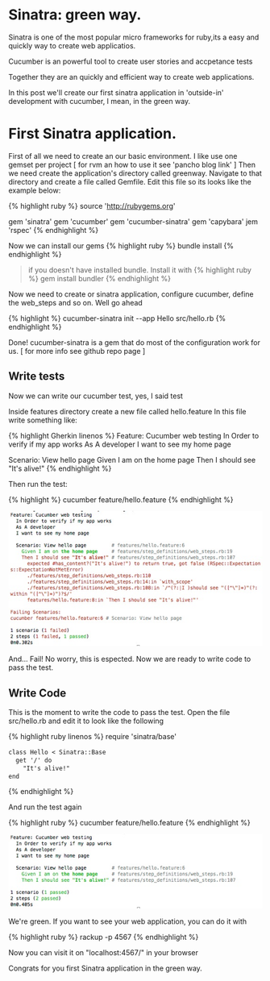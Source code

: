 # Sinatra: green way.

Sinatra is one of the most popular micro frameworks for ruby,its a easy and
quickly way to create web applicatios.

Cucumber is an powerful tool to create user stories and accpetance tests

Together they are an quickly and efficient way to create web applications.

In this post we'll create our first sinatra application in 'outside-in' development with cucumber, I mean, in the green way.

# First Sinatra application.

First of all we need to create an our basic environment.
I like use one gemset per project [ for rvm an how to use it see 'pancho blog link' ]
Then we need create the application's directory called greenway. Navigate to that
directory and create a file called Gemfile. Edit this file so its looks like
the example below:

{% highlight ruby %}
source 'http://rubygems.org'

gem 'sinatra'
gem 'cucumber'
gem 'cucumber-sinatra'
gem 'capybara'
jem 'rspec'
{% endhighlight %}

Now we can install our gems
{% highlight ruby %}
    bundle install
{% endhighlight %}

> if you doesn't have installed bundle. Install it with
{% highlight ruby %}
    gem install bundler
{% endhighlight %}

Now we need to create or sinatra application, configure cucumber, define
the web_steps and so on. Well go ahead

{% highlight %}
    cucumber-sinatra init --app Hello src/hello.rb
{% endhighlight %}

Done! cucumber-sinatra is a gem that do most of the configuration work for us. [ for
more info see github repo page ]

## Write tests

Now we can write our cucumber test, yes, I said test

Inside features directory create a new file called hello.feature
In this file write something like:

{% highlight Gherkin linenos %}
Feature: Cucumber web testing
  In Order to verify if my app works
  As A developer
  I want to see my home page

  Scenario: View hello page
    Given I am on the home page
    Then I should see "It's alive!"
{% endhighlight %}

Then run the test:

{% highlight %}
    cucumber feature/hello.feature
{% endhighlight %}

![Red tests](sinatra_red_tests.jpg)

And... Fail!
No worry, this is espected. Now we are ready to write code to pass the test.

## Write Code

This is the moment to write the code to pass the test. Open the file src/hello.rb and edit it to look like the following

{% highlight ruby linenos %}
    require 'sinatra/base'

    class Hello < Sinatra::Base
      get '/' do
        "It's alive!"
    end
{% endhighlight %}

And run the test again 

{% highlight ruby %}
    cucumber feature/hello.feature
{% endhighlight %}

![Green tests](sinatra_green_tests.jpg)

We're green. If you want to see your web application, you can do it with

{% highlight ruby %}
   rackup -p 4567
{% endhighlight %}

Now you can visit it on "localhost:4567/" in your browser

Congrats for you first Sinatra application in the green way.

